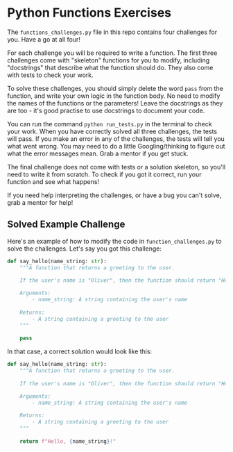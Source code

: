 # Python Functions Exercises
The `functions_challenges.py` file in this repo contains four challenges for you. Have a go at all four! 

For each challenge you will be required to write a function. The first three challenges come with "skeleton" functions for you to modify, including "docstrings" that describe what the function should do. They also come with tests to check your work.

To solve these challenges, you should simply delete the word `pass` from the function, and write your own logic in the function body. No need to modify the names of the functions or the parameters! Leave the docstrings as they are too - it's good practise to use docstrings to document your code.

You can run the command `python run_tests.py` in the terminal to check your work. When you have correctly solved all three challenges, the tests will pass. If you make an error in any of the challenges, the tests will tell you what went wrong. You may need to do a little Googling/thinking to figure out what the error messages mean. Grab a mentor if you get stuck.

The final challenge does not come with tests or a solution skeleton, so you'll need to write it from scratch. To check if you got it correct, run your function and see what happens!

If you need help interpreting the challenges, or have a bug you can't solve, grab a mentor for help!

## Solved Example Challenge
Here's an example of how to modify the code in `function_challenges.py` to solve the challenges. Let's say you got this challenge:

```py
def say_hello(name_string: str):
    """A function that returns a greeting to the user. 
      
    If the user's name is "Oliver", then the function should return "Hello, Oliver!"

    Arguments: 
        - name_string: A string containing the user's name
      
    Returns:
        - A string containing a greeting to the user
    """
    
    pass
```

In that case, a correct solution would look like this:

```py
def say_hello(name_string: str):
    """A function that returns a greeting to the user. 
      
    If the user's name is "Oliver", then the function should return "Hello, Oliver!"

    Arguments: 
        - name_string: A string containing the user's name
      
    Returns:
        - A string containing a greeting to the user
    """
    
    return f"Hello, {name_string}!"
```

